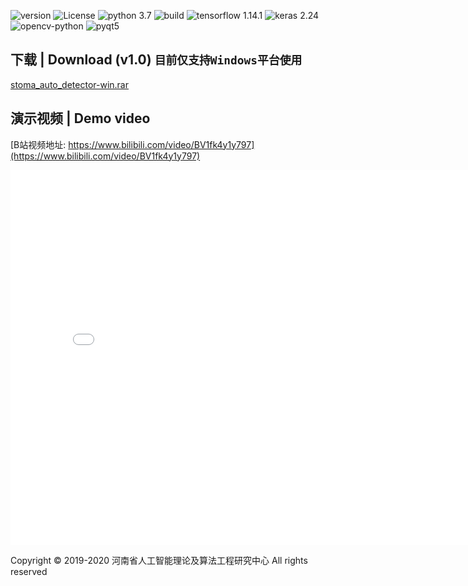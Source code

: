![version](https://img.shields.io/badge/version-1.0-cyan.svg)
![License](https://img.shields.io/github/license/zjxi/zjxi.github.io.svg)
![python 3.7](https://img.shields.io/badge/python-3.7-purple.svg)
![build](https://ci.appveyor.com/api/projects/status/l4gxgydj0i95hmxg/branch/master?svg=true)
![tensorflow 1.14.1](https://img.shields.io/badge/tensorflow-1.14.1-yellow.svg)
![keras 2.24](https://img.shields.io/badge/keras-2.24-red.svg)
![opencv-python](https://img.shields.io/badge/opencv-3.4.3-blue.svg)
![pyqt5](https://img.shields.io/badge/pyqt5-5.13.2-orange.svg)

## 下载 | Download (v1.0) ```目前仅支持Windows平台使用```

[stoma_auto_detector-win.rar](https://github.com/zjxi/zjxi.github.io/releases/tag/v1.0/stoma-auto-detector.rar)

## 演示视频 | Demo video
[B站视频地址: https://www.bilibili.com/video/BV1fk4y1y797](https://www.bilibili.com/video/BV1fk4y1y797)
<iframe src="//player.bilibili.com/player.html?aid=754635870&bvid=BV1fk4y1y797&cid=237602440&page=1" 
         scrolling="no" border="0" frameborder="no" framespacing="0" allowfullscreen="true" height="600" width="800"> 
</iframe>





Copyright © 2019-2020 河南省人工智能理论及算法工程研究中心 All rights reserved


